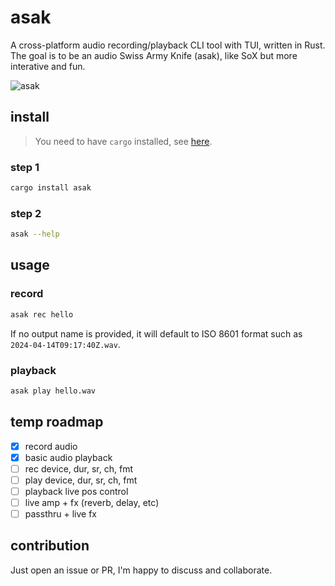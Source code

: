 # asak

A cross-platform audio recording/playback CLI tool with TUI, written in Rust. The goal is to be an audio Swiss Army Knife (asak), like SoX but more interative and fun.

![asak](https://github.com/chaosprint/asak/assets/35621141/06ca6aed-939d-4bcb-b602-0d54b92626c3)

## install

> You need to have `cargo` installed, see [here](https://doc.rust-lang.org/cargo/getting-started/installation.html).

### step 1

```sh
cargo install asak
```

### step 2

```sh
asak --help
```

## usage

### record

```sh
asak rec hello
```

If no output name is provided, it will default to ISO 8601 format such as `2024-04-14T09:17:40Z.wav`.

### playback

```sh
asak play hello.wav
```

## temp roadmap

- [x] record audio
- [x] basic audio playback
- [ ] rec device, dur, sr, ch, fmt
- [ ] play device, dur, sr, ch, fmt
- [ ] playback live pos control
- [ ] live amp + fx (reverb, delay, etc)
- [ ] passthru + live fx

## contribution

Just open an issue or PR, I'm happy to discuss and collaborate.
